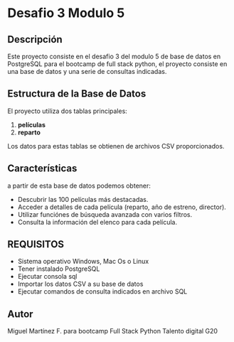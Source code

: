 # Desafio 3 Modulo 5

## Descripción

Este proyecto consiste en el desafio 3 del modulo 5 de base de datos en PostgreSQL para el bootcamp de full stack python,
el proyecto consiste en una base de datos y una serie de consultas indicadas.

## Estructura de la Base de Datos

El proyecto utiliza dos tablas principales:

1. **películas**
2. **reparto**

Los datos para estas tablas se obtienen de archivos CSV proporcionados.

## Características
a partir de esta base de datos podemos obtener:

- Descubrir las 100 películas más destacadas.
- Acceder a detalles de cada película (reparto, año de estreno, director).
- Utilizar funciónes de búsqueda avanzada con varios filtros.
- Consulta la información del elenco para cada película.

## REQUISITOS

- Sistema operativo Windows, Mac Os o Linux
- Tener instalado PostgreSQL
- Ejecutar consola sql
- Importar los datos CSV a su base de datos
- Ejecutar comandos de consulta indicados en archivo SQL

## Autor
Miguel Martínez F.
para bootcamp Full Stack Python Talento digital G20
